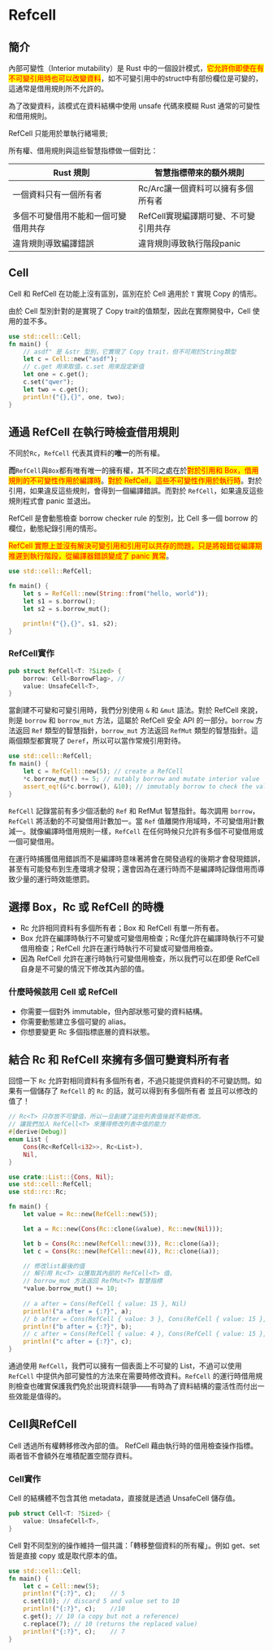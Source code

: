 # Refcell

## 簡介

內部可變性（Interior mutability）是 Rust 中的一個設計模式，<mark style="color:red;">它允許你即使在有不可變引用時也可以改變資料</mark>，如不可變引用中的struct中有部份欄位是可變的，這通常是借用規則所不允許的。

為了改變資料，該模式在資料結構中使用 unsafe 代碼來模糊 Rust 通常的可變性和借用規則。

RefCell 只能用於單執行緒場景;

所有權、借用規則與這些智慧指標做一個對比：

| Rust 規則            | 智慧指標帶來的額外規則            |
| ------------------ | ---------------------- |
| 一個資料只有一個所有者        | Rc/Arc讓一個資料可以擁有多個所有者   |
| 多個不可變借用不能和一個可變借用共存 | RefCell實現編譯期可變、不可變引用共存 |
| 違背規則導致編譯錯誤         | 違背規則導致執行階段panic        |

## Cell

Cell 和 RefCell 在功能上沒有區別，區別在於 Cell 適用於 `T` 實現 Copy 的情形。

由於 Cell 型別針對的是實現了 Copy trait的值類型，因此在實際開發中，Cell 使用的並不多。

```rust
use std::cell::Cell;
fn main() {
    // asdf" 是 &str 型別，它實現了 Copy trait，但不可用於String類型
    let c = Cell::new("asdf");
    // c.get 用來取值，c.set 用來設定新值
    let one = c.get();
    c.set("qwer");
    let two = c.get();
    println!("{},{}", one, two);
}
```

## 通過 RefCell 在執行時檢查借用規則

不同於`Rc`，`RefCell` 代表其資料的**唯一**的所有權。

**而**`RefCell`與`Box`都有唯有唯一的擁有權，其不同之處在於<mark style="color:red;">對於引用和 Box，借用規則的不可變性作用於編譯時</mark>。<mark style="color:red;">對於 RefCell，這些不可變性作用於執行時</mark>。對於引用，如果違反這些規則，會得到一個編譯錯誤。而對於 `RefCell`，如果違反這些規則程式會 panic 並退出。

RefCell 是會動態檢查 borrow checker rule 的型別，比 Cell 多一個 borrow 的欄位，動態紀錄引用的情形。

<mark style="color:red;">RefCell 實際上並沒有解決可變引用和引用可以共存的問題，只是將報錯從編譯期推遲到執行階段，從編譯器錯誤變成了 panic 異常</mark>。

```rust
use std::cell::RefCell;

fn main() {
    let s = RefCell::new(String::from("hello, world"));
    let s1 = s.borrow();
    let s2 = s.borrow_mut();

    println!("{},{}", s1, s2);
}
```

### RefCell實作

```rust
pub struct RefCell<T: ?Sized> {
    borrow: Cell<BorrowFlag>, // 
    value: UnsafeCell<T>,
}
```

當創建不可變和可變引用時，我們分別使用 `&` 和 `&mut` 語法。對於 RefCell 來說，則是 `borrow` 和 `borrow_mut` 方法，這屬於 RefCell 安全 API 的一部分。`borrow` 方法返回 `Ref` 類型的智慧指針，`borrow_mut` 方法返回 `RefMut` 類型的智慧指針。這兩個類型都實現了 `Deref`，所以可以當作常規引用對待。

```rust
use std::cell::RefCell;
fn main() {
    let c = RefCell::new(5); // create a RefCell
    *c.borrow_mut() += 5; // mutably borrow and mutate interior value
    assert_eq!(&*c.borrow(), &10); // immutably borrow to check the value
}
```

`RefCell` 記錄當前有多少個活動的 `Ref` 和 RefMut 智慧指針。每次調用 `borrow`，`RefCell` 將活動的不可變借用計數加一。當 `Ref` 值離開作用域時，不可變借用計數減一。就像編譯時借用規則一樣，`RefCell` 在任何時候只允許有多個不可變借用或一個可變借用。

在運行時捕獲借用錯誤而不是編譯時意味著將會在開發過程的後期才會發現錯誤，甚至有可能發布到生產環境才發現；還會因為在運行時而不是編譯時記錄借用而導致少量的運行時效能懲罰。

## 選擇 Box，Rc 或 RefCell 的時機

* Rc 允許相同資料有多個所有者；Box 和 RefCell 有單一所有者。
* Box 允許在編譯時執行不可變或可變借用檢查；Rc僅允許在編譯時執行不可變借用檢查；RefCell 允許在運行時執行不可變或可變借用檢查。
* 因為 RefCell 允許在運行時執行可變借用檢查，所以我們可以在即便 RefCell 自身是不可變的情況下修改其內部的值。

### 什麼時候該用 Cell 或 RefCell

* 你需要一個對外 immutable，但內部狀態可變的資料結構。
* 你需要動態建立多個可變的 alias。
* 你想要變更 Rc 多個指標底層的資料狀態。

## 結合 Rc 和 RefCell 來擁有多個可變資料所有者

回憶一下 `Rc` 允許對相同資料有多個所有者，不過只能提供資料的不可變訪問。如果有一個儲存了 `RefCell` 的 `Rc` 的話，就可以得到有多個所有者 並且可以修改的值了！

```rust
// Rc<T> 只存放不可變值，所以一旦創建了這些列表值後就不能修改。
// 讓我們加入 RefCell<T> 來獲得修改列表中值的能力
#[derive(Debug)]
enum List {
    Cons(Rc<RefCell<i32>>, Rc<List>),
    Nil,
}

use crate::List::{Cons, Nil};
use std::cell::RefCell;
use std::rc::Rc;

fn main() {
    let value = Rc::new(RefCell::new(5));

    let a = Rc::new(Cons(Rc::clone(&value), Rc::new(Nil)));

    let b = Cons(Rc::new(RefCell::new(3)), Rc::clone(&a));
    let c = Cons(Rc::new(RefCell::new(4)), Rc::clone(&a));

    // 修改list最後的值
    // 解引用 Rc<T> 以獲取其內部的 RefCell<T> 值。
    // borrow_mut 方法返回 RefMut<T> 智慧指標
    *value.borrow_mut() += 10;
    
    // a after = Cons(RefCell { value: 15 }, Nil)
    println!("a after = {:?}", a);
    // b after = Cons(RefCell { value: 3 }, Cons(RefCell { value: 15 }, Nil))  
    println!("b after = {:?}", b);
    // c after = Cons(RefCell { value: 4 }, Cons(RefCell { value: 15 }, Nil))  
    println!("c after = {:?}", c);  
}
```

通過使用 `RefCell`，我們可以擁有一個表面上不可變的 List，不過可以使用 `RefCell` 中提供內部可變性的方法來在需要時修改資料。`RefCell` 的運行時借用規則檢查也確實保護我們免於出現資料競爭——有時為了資料結構的靈活性而付出一些效能是值得的。

## Cell與RefCell

Cell 透過所有權轉移修改內部的值。 RefCell 藉由執行時的借用檢查操作指標。 兩者皆不會額外在堆積配置空間存資料。

### Cell實作

Cell 的結構體不包含其他 metadata，直接就是透過 UnsafeCell 儲存值。

```rust
pub struct Cell<T: ?Sized> {
    value: UnsafeCell<T>,
}
```

Cell 對不同型別的操作維持一個共識：「轉移整個資料的所有權」。例如 get、set 皆是直接 copy 或是取代原本的值。

```rust
use std::cell::Cell;
fn main() {
    let c = Cell::new(5);
    println!("{:?}", c);    // 5
    c.set(10); // discard 5 and value set to 10
    println!("{:?}", c);    //10
    c.get(); // 10 (a copy but not a reference)
    c.replace(7); // 10 (returns the replaced value)
    println!("{:?}", c);    // 7   
}
```
